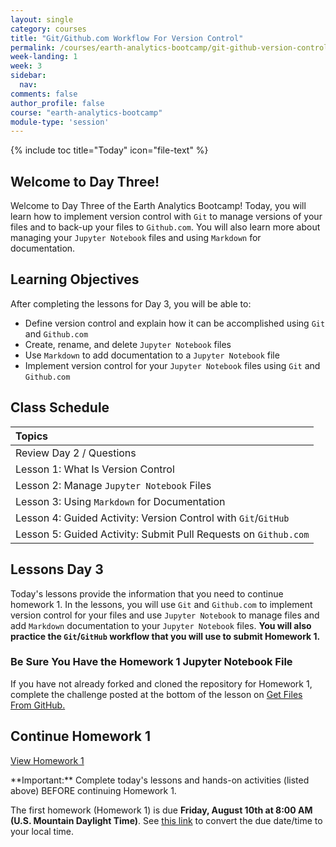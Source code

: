```yaml
---
layout: single
category: courses
title: "Git/Github.com Workflow For Version Control"
permalink: /courses/earth-analytics-bootcamp/git-github-version-control/
week-landing: 1
week: 3
sidebar:
  nav:
comments: false
author_profile: false
course: "earth-analytics-bootcamp"
module-type: 'session'
---
```

{% include toc title="Today" icon="file-text" %}

<div class="notice--info" markdown="1">

## <i class="fa fa-ship" aria-hidden="true"></i> Welcome to Day Three!

Welcome to Day Three of the Earth Analytics Bootcamp! Today, you will learn how to implement version control with `Git` to manage versions of your files and to back-up your files to `Github.com`. You will also learn more about managing your `Jupyter Notebook` files and using `Markdown` for documentation.


## <i class="fa fa-graduation-cap" aria-hidden="true"></i> Learning Objectives

After completing the lessons for Day 3, you will be able to:

* Define version control and explain how it can be accomplished using `Git` and `Github.com`
* Create, rename, and delete `Jupyter Notebook` files
* Use `Markdown` to add documentation to a `Jupyter Notebook` file
* Implement version control for your `Jupyter Notebook` files using `Git` and `Github.com`

</div>


## <i class="fa fa-calendar-check-o" aria-hidden="true"></i> Class Schedule

| Topics |
|:----------------------------------------------------------|
| Review Day 2 / Questions | 
| Lesson 1: What Is Version Control               | 
| Lesson 2: Manage `Jupyter Notebook` Files         |   
| Lesson 3: Using `Markdown` for Documentation |
| Lesson 4: Guided Activity: Version Control with `Git`/`GitHub`   |
| Lesson 5: Guided Activity: Submit Pull Requests on `Github.com` |


## <i class="fa fa-pencil"></i> Lessons Day 3

Today's lessons provide the information that you need to continue homework 1. In the lessons, you will use `Git` and `Github.com` to implement version control for your files and use `Jupyter Notebook` to manage files and add `Markdown` documentation to your `Jupyter Notebook` files. **You will also practice the `Git`/`GitHub` workflow that you will use to submit Homework 1.**


### Be Sure You Have the Homework 1 Jupyter Notebook File

If you have not already forked and cloned the repository for Homework 1, complete the challenge posted at the bottom of the lesson on <a href="{{ site.url }}/courses/earth-analytics-bootcamp/get-started-with-open-science/get-files-from-github/">Get Files From GitHub.</a>


## <i class="fa fa-pencil"></i>  Continue Homework 1

<a class="btn btn--info btn--x-large" href="{{ site.url }}/courses/earth-analytics-bootcamp/earth-analytics-bootcamp-homework-1/"> <i class="fa fa-info-circle"></i>
View Homework 1</a>

<div class="notice--success" markdown="1">
<i class="fa fa-star"></i> **Important:** Complete today's lessons and hands-on activities (listed above) BEFORE continuing Homework 1.
</div>

The first homework (Homework 1) is due **Friday, August 10th at 8:00 AM (U.S. Mountain Daylight Time)**. See <a href="https://www.timeanddate.com/worldclock/fixedtime.html?iso=20180810T08&p1=1243" target="_blank">this link</a>  to convert the due date/time to your local time.

